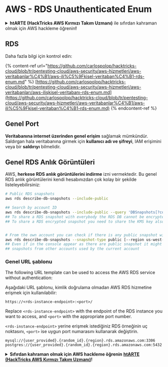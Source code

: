 # AWS - RDS Unauthenticated Enum

<details>

<summary><strong>htARTE (HackTricks AWS Kırmızı Takım Uzmanı)</strong> ile sıfırdan kahraman olmak için AWS hackleme öğrenin<strong>!</strong></summary>

HackTricks'i desteklemenin diğer yolları:

* Şirketinizi HackTricks'te **reklamını görmek** veya **HackTricks'i PDF olarak indirmek** için [**ABONELİK PLANLARI**](https://github.com/sponsors/carlospolop)'na göz atın!
* [**Resmi PEASS & HackTricks ürünlerini**](https://peass.creator-spring.com) edinin
* Özel [**NFT'lerden**](https://opensea.io/collection/the-peass-family) oluşan koleksiyonumuz [**The PEASS Family**](https://opensea.io/collection/the-peass-family)'yi keşfedin
* 💬 [**Discord grubuna**](https://discord.gg/hRep4RUj7f) veya [**telegram grubuna**](https://t.me/peass) **katılın** veya **Twitter** 🐦 [**@hacktricks\_live**](https://twitter.com/hacktricks\_live)'i **takip edin**.
* **Hacking hilelerinizi** [**HackTricks**](https://github.com/carlospolop/hacktricks) ve [**HackTricks Cloud**](https://github.com/carlospolop/hacktricks-cloud) github reposuna **PR göndererek** paylaşın.

</details>

## RDS

Daha fazla bilgi için kontrol edin:

{% content-ref url="https://github.com/carlospolop/hacktricks-cloud/blob/tr/pentesting-cloud/aws-security/aws-hizmetleri/aws-veritabanlar%C4%B1/aws-ili%C5%9Fkisel-veritaban%C4%B1-rds-enum.md" %}
[https://github.com/carlospolop/hacktricks-cloud/blob/tr/pentesting-cloud/aws-security/aws-hizmetleri/aws-veritabanları/aws-ilişkisel-veritabanı-rds-enum.md](https://github.com/carlospolop/hacktricks-cloud/blob/tr/pentesting-cloud/aws-security/aws-hizmetleri/aws-veritabanlar%C4%B1/aws-ili%C5%9Fkisel-veritaban%C4%B1-rds-enum.md)
{% endcontent-ref %}

## Genel Port

**Veritabanına internet üzerinden genel erişim** sağlamak mümkündür. Saldırgan hala veritabanına girmek için **kullanıcı adı ve şifreyi**, IAM erişimini veya bir **saldırıyı** bilmelidir.

## Genel RDS Anlık Görüntüleri

AWS, **herkese RDS anlık görüntülerini indirme** izni vermektedir. Bu genel RDS anlık görüntülerini kendi hesabınızdan çok kolay bir şekilde listeleyebilirsiniz:

```bash
# Public RDS snapshots
aws rds describe-db-snapshots --include-public

## Search by account ID
aws rds describe-db-snapshots --include-public --query 'DBSnapshots[?contains(DBSnapshotIdentifier, `284546856933:`) == `true`]'
## To share a RDS snapshot with everybody the RDS DB cannot be encrypted (so the snapshot won't be encryted)
## To share a RDS encrypted snapshot you need to share the KMS key also with the account


# From the own account you can check if there is any public snapshot with:
aws rds describe-db-snapshots --snapshot-type public [--region us-west-2]
## Even if in the console appear as there are public snapshot it might be public
## snapshots from other accounts used by the current account
```

### Genel URL şablonu

The following URL template can be used to access the AWS RDS service without authentication:

Aşağıdaki URL şablonu, kimlik doğrulama olmadan AWS RDS hizmetine erişmek için kullanılabilir:

```plaintext
https://<rds-instance-endpoint>:<port>/
```

Replace `<rds-instance-endpoint>` with the endpoint of the RDS instance you want to access, and `<port>` with the appropriate port number.

`<rds-instance-endpoint>` yerine erişmek istediğiniz RDS örneğinin uç noktasını, `<port>` ise uygun port numarasını kullanarak değiştirin.

```
mysql://{user_provided}.{random_id}.{region}.rds.amazonaws.com:3306
postgres://{user_provided}.{random_id}.{region}.rds.amazonaws.com:5432
```

<details>

<summary><strong>Sıfırdan kahraman olmak için AWS hackleme öğrenin</strong> <a href="https://training.hacktricks.xyz/courses/arte"><strong>htARTE (HackTricks AWS Kırmızı Takım Uzmanı)</strong></a><strong>!</strong></summary>

HackTricks'ı desteklemenin diğer yolları:

* **Şirketinizi HackTricks'te reklamını görmek isterseniz** veya **HackTricks'i PDF olarak indirmek isterseniz** [**ABONELİK PLANLARI'na**](https://github.com/sponsors/carlospolop) göz atın!
* [**Resmi PEASS & HackTricks ürünlerini**](https://peass.creator-spring.com) edinin
* [**The PEASS Ailesi'ni**](https://opensea.io/collection/the-peass-family) keşfedin, özel [**NFT'lerimiz**](https://opensea.io/collection/the-peass-family) koleksiyonumuz
* 💬 [**Discord grubuna**](https://discord.gg/hRep4RUj7f) veya [**telegram grubuna**](https://t.me/peass) **katılın** veya **Twitter'da** 🐦 [**@hacktricks\_live**](https://twitter.com/hacktricks\_live)**'ı takip edin**.
* **Hacking hilelerinizi HackTricks** ve [**HackTricks Cloud**](https://github.com/carlospolop/hacktricks-cloud) github reposuna **PR göndererek paylaşın**.

</details>
